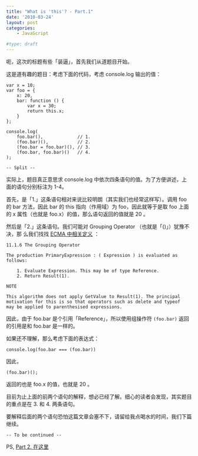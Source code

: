 ```yaml
---
title: "What is 'this'? - Part.1"
date: '2010-03-24'
layout: post
categories:
    - JavaScript

#type: draft
---
```


呃，这次的标题有些「装逼」，首先我们从道题目开始。

这是道有趣的题目：考虑下面的代码，考虑 console.log 输出的值：

```
var x = 10;
var foo = {
    x: 20,
    bar: function () {
        var x = 30;
        return this.x;
    }
};

console.log(
    foo.bar(),             // 1.
    (foo.bar)(),           // 2.
    (foo.bar = foo.bar)(), // 3.
    (foo.bar, foo.bar)()   // 4.
);
```

`-- Split --`

实际上，题目真正意思求 console.log 中依次四条语句的值。为了方便讲述，上面的语句分别标注为 1-4。

首先，是「1.」这条语句相对来说比较明朗（其实我们也经常这样写）。调用 foo 的 bar 方法，因此 bar 的 this 指向（作用域）为 foo，因此就等于是取 foo 上面的 x 属性（也就是 foo.x）的值，那么语句返回的值就是 20 。

然后是「2.」这条语句。我们可能对 Grouping Operator （也就是「()」）犹豫不决，那 么我们找找  [ECMA 中相关定义](http://bclary.com/2004/11/07/#a-11.13.1) ：

```
11.1.6 The Grouping Operator

The production PrimaryExpression : ( Expression ) is evaluated as follows:

    1. Evaluate Expression. This may be of type Reference.
    2. Return Result(1).

NOTE 

This algorithm does not apply GetValue to Result(1). The principal 
motivation for this is so that operators such as delete and typeof 
may be applied to parenthesised expressions.
```

因此，由于 foo.bar 是个引用「Reference」，所以使用组操作符 `(foo.bar)` 返回 的引用是和 foo.bar 是一样的。

如果还不理解，那么考虑下面的表达式：

    console.log(foo.bar === (foo.bar))

因此，

    (foo.bar)();

返回的也是 foo.x 的值，也就是 20 。

目前为止上面的前两个语句的解释，想必已经了解。细心的读者会发现，其实题目的重点是在 3.  和 4. 两条语句。

要解释后面的两个语句恐怕这篇文章会塞不下，请留给我点喝水的时间，我们下篇继续。

`-- To be continued --`

PS,  [Part 2. 在这里]({{site.urls}}/posts/3019/)
